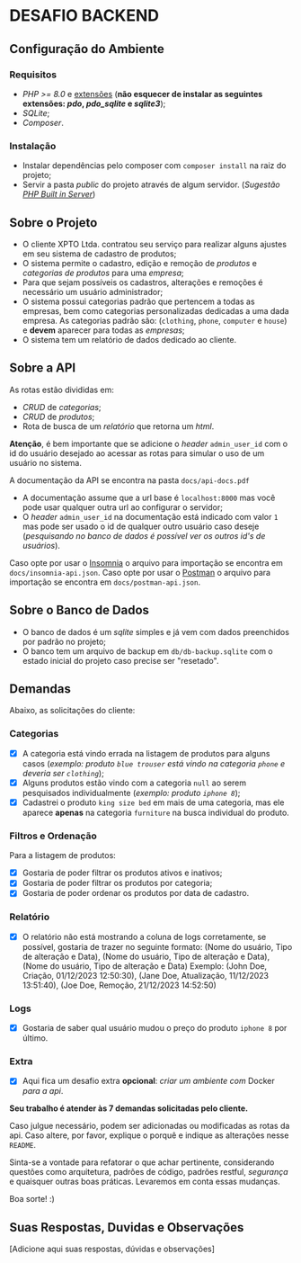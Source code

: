 # DESAFIO BACKEND

## Configuração do Ambiente

### Requisitos
- _PHP >= 8.0_ e [extensões](https://www.php.net/manual/pt_BR/extensions.php) (**não esquecer de instalar as seguintes extensões: _pdo_, _pdo_sqlite_ e _sqlite3_**);
- _SQLite_;
- _Composer_.

### Instalação
- Instalar dependências pelo composer com `composer install` na raiz do projeto;
- Servir a pasta _public_ do projeto através de algum servidor.
  (_Sugestão [PHP Built in Server](https://www.php.net/manual/en/features.commandline.webserver.)_)

## Sobre o Projeto

- O cliente XPTO Ltda. contratou seu serviço para realizar alguns ajustes em seu sistema de cadastro de produtos;
- O sistema permite o cadastro, edição e remoção de _produtos_ e _categorias de produtos_ para uma _empresa_;
- Para que sejam possíveis os cadastros, alterações e remoções é necessário um usuário administrador;
- O sistema possui categorias padrão que pertencem a todas as empresas, bem como categorias personalizadas dedicadas a uma dada empresa. As categorias padrão são: (`clothing`, `phone`, `computer` e `house`) e **devem** aparecer para todas as _empresas_;
- O sistema tem um relatório de dados dedicado ao cliente.

## Sobre a API
As rotas estão divididas em:
  -  _CRUD_ de _categorias_;
  - _CRUD_ de _produtos_;
  - Rota de busca de um _relatório_ que retorna um _html_.

**Atenção**, é bem importante que se adicione o _header_ `admin_user_id` com o id do usuário desejado ao acessar as rotas para simular o uso de um usuário no sistema.

A documentação da API se encontra na pasta `docs/api-docs.pdf`
  - A documentação assume que a url base é `localhost:8000` mas você pode usar qualquer outra url ao configurar o servidor;
  - O _header_ `admin_user_id` na documentação está indicado com valor `1` mas pode ser usado o id de qualquer outro usuário caso deseje (_pesquisando no banco de dados é possível ver os outros id's de usuários_).
  
Caso opte por usar o [Insomnia](https://insomnia.rest/) o arquivo para importação se encontra em `docs/insomnia-api.json`.
Caso opte por usar o [Postman](https://www.postman.com/) o arquivo para importação se encontra em `docs/postman-api.json`.

## Sobre o Banco de Dados
- O banco de dados é um _sqlite_ simples e já vem com dados preenchidos por padrão no projeto;
- O banco tem um arquivo de backup em `db/db-backup.sqlite` com o estado inicial do projeto caso precise ser "resetado".

## Demandas
Abaixo, as solicitações do cliente:

### Categorias
- [X] A categoria está vindo errada na listagem de produtos para alguns casos
  (_exemplo: produto `blue trouser` está vindo na categoria `phone` e deveria ser `clothing`_);
- [X] Alguns produtos estão vindo com a categoria `null` ao serem pesquisados individualmente (_exemplo: produto `iphone 8`_);
- [X] Cadastrei o produto `king size bed` em mais de uma categoria, mas ele aparece **apenas** na categoria `furniture` na busca individual do produto.

### Filtros e Ordenação
Para a listagem de produtos:
- [X] Gostaria de poder filtrar os produtos ativos e inativos;
- [X] Gostaria de poder filtrar os produtos por categoria;
- [X] Gostaria de poder ordenar os produtos por data de cadastro.

### Relatório
- [X] O relatório não está mostrando a coluna de logs corretamente, se possível, gostaria de trazer no seguinte formato:
  (Nome do usuário, Tipo de alteração e Data),
  (Nome do usuário, Tipo de alteração e Data),
  (Nome do usuário, Tipo de alteração e Data)
  Exemplo:
  (John Doe, Criação, 01/12/2023 12:50:30),
  (Jane Doe, Atualização, 11/12/2023 13:51:40),
  (Joe Doe, Remoção, 21/12/2023 14:52:50)

### Logs
- [X] Gostaria de saber qual usuário mudou o preço do produto `iphone 8` por último.

### Extra
- [X] Aqui fica um desafio extra **opcional**: _criar um ambiente com_ Docker _para a api_.

**Seu trabalho é atender às 7 demandas solicitadas pelo cliente.**

Caso julgue necessário, podem ser adicionadas ou modificadas as rotas da api. Caso altere, por favor, explique o porquê e indique as alterações nesse `README`.

Sinta-se a vontade para refatorar o que achar pertinente, considerando questões como arquitetura, padrões de código, padrões restful, _segurança_ e quaisquer outras boas práticas. Levaremos em conta essas mudanças.

Boa sorte! :)

## Suas Respostas, Duvidas e Observações
[Adicione  aqui suas respostas, dúvidas e observações]
